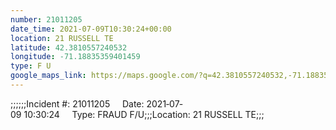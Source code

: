 ```yaml
---
number: 21011205
date_time: 2021-07-09T10:30:24+00:00
location: 21 RUSSELL TE
latitude: 42.3810557240532
longitude: -71.18835359401459
type: F U
google_maps_link: https://maps.google.com/?q=42.3810557240532,-71.18835359401459
---
```


;;;;;;Incident #: 21011205     Date: 2021‐07‐09 10:30:24     Type: FRAUD F/U;;;Location: 21 RUSSELL TE;;;
